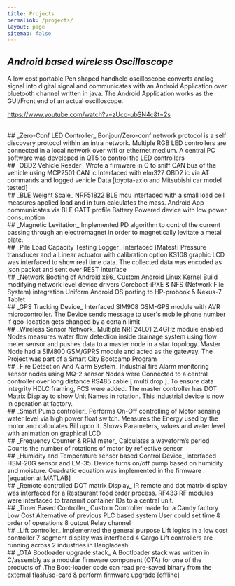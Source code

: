 ```yaml
---
title: Projects
permalink: /projects/
layout: page
sitemap: false
---
```


## _Android based wireless Oscilloscope_
A low cost portable Pen shaped handheld oscilloscope converts analog signal into digital signal and communicates with an Android Application over bluetooth channel written in java. The Android Application works as the GUI/Front end of an actual oscilloscope. 

<https://www.youtube.com/watch?v=zUco-ubSN4c&t=2s>

<br>
## _Zero-Conf LED Controller_
Bonjour/Zero-conf network protocol is a self discovery protocol within an intra network. Multiple RGB LED controllers are connected in a local network over wifi or ethernet medium. A central PC software was developed in QT5 to control the LED controllers

<br>
## _OBD2 Vehicle Reader_
Wrote a firmware in C to sniff CAN bus of the vehicle using MCP2501 CAN ic
Interfaced with elm327 OBD2 ic via AT commands and logged vehicle Data
[toyota-axio and Mitsubishi car model tested]

<br>
## _BLE Weight Scale_
NRF51822 BLE mcu interfaced with a small load cell measures applied load and in turn calculates the mass. Android App communicates via BLE GATT profile
Battery Powered device with low power consumption 

<br>
## _Magnetic Levitation_
Implemented PD algorithm to control the current passing through an electromagnet in order to
magnetically levitate a metal plate. 
<https://youtu.be/PNfhhsShYOA>

<br>
## _Pile Load Capacity Testing Logger_
Interfaced [Matest] Pressure transducer and a Linear actuator with calibration option
KS108 graphic LCD was interfaced to show real time data. The collected data was encoded as json packet and sent over REST Interface
<https://youtu.be/PNfhhsShYOA>

<br>
## _Network Booting of Android x86_
Custom Android Linux Kernel Build modifying network level device drivers 
Coreboot-iPXE & NFS (Network File System) integration
Uniform Android OS porting to HP-probook & Nexus-7 Tablet
<https://whileinthisloop.blogspot.com/2019/08/network-booting-ubuntu-using-ipxe-and.html>

<br>
## _GPS Tracking Device_
Interfaced SIM908 GSM-GPS module with AVR microcontroller. The Device sends message to user's mobile phone number if geo-location gets changed by a certain limit

<br>
## _Wireless Sensor Network_
Multiple NRF24L01 2.4GHz module enabled Nodes measures water flow detection inside drainage system using flow meter sensor and pushes data to a master node in a star topology. Master Node had a SIM800 GSM/GPRS module and acted as the gateway. The Project was part of a Smart City Bootcamp Program 

<br>
## _Fire Detection And Alarm System_
Industrial fire Alarm monitoring sensor nodes using MQ-2 sensor
Nodes were Connected to a central controller over long distance RS485 cable [ multi drop ]. To ensure data integrity HDLC framing, FCS were added. The master controller has DOT Matrix Display to show Unit Names in rotation. 
This industrial device is now in operation at <https://www.nestle.com.bd/> factory. 

<br>
## _Smart Pump controller_
Performs On-Off controlling of Motor sensing water level via high power float switch. Measures the Energy used by the motor and calculates Bill upon it. 
Shows Parameters, values and water level with animation on graphical LCD

<br>
## _Frequency Counter & RPM meter_
Calculates a waveform’s period
Counts the number of rotations of motor by reflective sensor

<br>
## _Humidity and Temperature sensor based Control Device_
Interfaced HSM-20G sensor and LM-35.
Device turns on/off pump based on humidity and moisture.
Quadratic equation was implemented in the firmware . [equation at MATLAB]

<br>
## _Remote controlled DOT matrix Display_
IR remote and dot matrix display was interfaced for a Restaurant food order process. RF433 RF modules were interfaced to transmit container IDs to a central unit.  

<br>
## _Timer Based Controller_
Custom Controller made for a Candy factory
Low Cost Alternative of previous PLC based system
User could set time & order of operations 
8 output Relay channel

<br>
## _Lift controller_
Implemented the general purpose Lift logics in a low cost controller
7 segment display was interfaced
4 Cargo Lift controllers are running across 2 industries in Bangladesh 

<br>
## _OTA Bootloader upgrade stack_
A Bootloader stack was written in C/assembly as a modular firmware component (OTA) for one of the products of <https://www.codegate.co.uk/> .The Boot-loader code can read pre-saved binary from the external flash/sd-card & perform firmware upgrade [offline]

[Matest]: <https://www.matest.com/en/>






